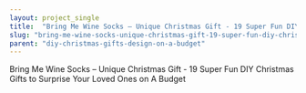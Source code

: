 ```yaml
---
layout: project_single
title:  "Bring Me Wine Socks – Unique Christmas Gift - 19 Super Fun DIY Christmas Gifts to Surprise Your Loved Ones on A Budget"
slug: "bring-me-wine-socks-unique-christmas-gift-19-super-fun-diy-christmas-gifts-to-surprise"
parent: "diy-christmas-gifts-design-on-a-budget"
---
```

Bring Me Wine Socks – Unique Christmas Gift - 19 Super Fun DIY Christmas Gifts to Surprise Your Loved Ones on A Budget